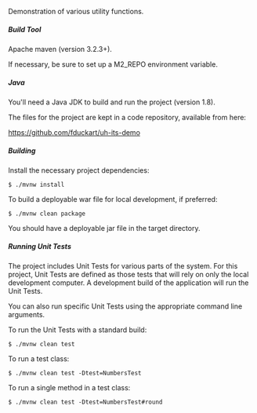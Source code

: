 Demonstration of various utility functions.


##### Build Tool
Apache maven (version 3.2.3+).

If necessary, be sure to set up a M2_REPO environment variable.

##### Java
You'll need a Java JDK to build and run the project (version 1.8).

The files for the project are kept in a code repository,
available from here:

https://github.com/fduckart/uh-its-demo

##### Building
Install the necessary project dependencies:

    $ ./mvnw install

To build a deployable war file for local development, if preferred:

    $ ./mvnw clean package

You should have a deployable jar file in the target directory.

##### Running Unit Tests
The project includes Unit Tests for various parts of the system.
For this project, Unit Tests are defined as those tests that will
rely on only the local development computer.
A development build of the application will run the Unit Tests.

You can also run specific Unit Tests using the appropriate command
line arguments.

To run the Unit Tests with a standard build:

    $ ./mvnw clean test

To run a test class:

    $ ./mvnw clean test -Dtest=NumbersTest

To run a single method in a test class:

    $ ./mvnw clean test -Dtest=NumbersTest#round


